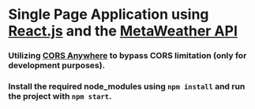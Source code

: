 # Single Page Application using [React.js](https://reactjs.org/) and the [MetaWeather API](https://www.metaweather.com/api/)

### Utilizing [CORS Anywhere](https://cors-anywhere.herokuapp.com/) to bypass CORS limitation (only for development purposes).

### Install the required node_modules using `npm install` and run the project with `npm start`.